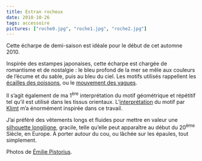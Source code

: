 ```yaml
---
title: Estran rocheux
date: 2010-10-26
tags: accessoire
pictures: ["roche0.jpg", "roche1.jpg", "roche2.jpg"]
---
```


<p>Cette écharpe de demi-saison est idéale pour le début de cet automne 2010. </p>
<p>Inspirée des estampes japonaises, cette écharpe est chargée de romantisme et de nostalgie : le bleu profond de la mer se mêle aux couleurs de l’écume et du sable, puis au bleu du ciel. Les motifs utilisés rappellent les <a href="http://givernews.com/images/photo11/carpe-hiroshige.jpg" target="_blank">écailles des poissons</a>, ou le <a href="http://www.kimono-japonais-kyoto.com/public/3901/22727/2546-01.jpg" target="_blank">mouvement des vagues</a>.</p>
<p>Il s’agit également de ma 1<sup>ère</sup> interprétation du motif géométrique et répétitif tel qu’il est utilisé dans les tissus orientaux. L’<a href="http://www.gustavklimtcollection.com/pages/main.html" title="Voir les oeuvres de Gustav Klimt" target="_blank">interprétation</a> du motif par <a href="http://fr.wikipedia.org/wiki/Gustav_Klimt" title="Voir la biographie de Gustav Klimt" target="_blank">Klimt</a> m’a énormément inspirée dans ce travail.</p>
<p>J’ai préféré des vêtements longs et fluides pour mettre en valeur une <a href="http://fr.wikipedia.org/wiki/Emilie_Flöge" title="Voir la biographie de Emilie Flöge, amie de Klimt" target="_blank">silhouette longiligne</a>, gracile, telle qu’elle peut apparaître au début du 20<sup>ème</sup> Siècle, en Europe. À porter autour du cou, ou lâchée sur les épaules, tout simplement.</p>


Photos de <a href="http://www.flickr.com/photos/emilie-pistorius/" target="_blank">Émilie Pistorius</a>.